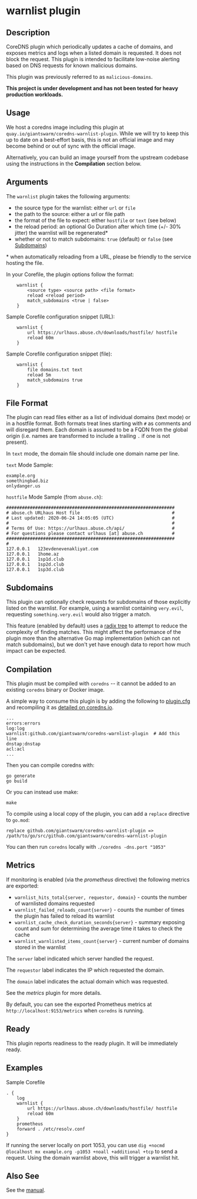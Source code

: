 # warnlist plugin

## Description

CoreDNS plugin which periodically updates a cache of domains, and exposes metrics and logs when a listed domain is requested. It does not block the request. This plugin is intended to facilitate low-noise alerting based on DNS requests for known malicious domains.

This plugin was previously referred to as `malicious-domains`.

**This project is under development and has not been tested for heavy production workloads.**

## Usage

We host a coredns image including this plugin at `quay.io/giantswarm/coredns-warnlist-plugin`. While we will try to keep this up to date on a best-effort basis, this is not an official image and may become behind or out of sync with the official image.

Alternatively, you can build an image yourself from the upstream codebase using the instructions in the **Compilation** section below.

## Arguments

The `warnlist` plugin takes the following arguments:

- the source type for the warnlist: either `url` or `file`
- the path to the source: either a url or file path
- the format of the file to expect: either `hostfile` or `text` (see below)
- the reload period: an optional Go Duration after which time (+/- 30% jitter) the warnlist will be regenerated*
- whether or not to match subdomains: `true` (default) or `false` (see [Subdomains](#subdomains))

\* when automatically reloading from a URL, please be friendly to the service hosting the file.

In your Corefile, the plugin options follow the format:

```
    warnlist {
        <source type> <source path> <file format>
        reload <reload period>
        match_subdomains <true | false>
    }
```

Sample Corefile configuration snippet (URL):
```
    warnlist {
        url https://urlhaus.abuse.ch/downloads/hostfile/ hostfile
        reload 60m
    }
```

Sample Corefile configuration snippet (file):
```
    warnlist {
        file domains.txt text
        reload 5m
        match_subdomains true
    }
```

## File Format

The plugin can read files either as a list of individual domains (text mode) or in a hostfile format.
Both formats treat lines starting with `#` as comments and will disregard them.
Each domain is assumed to be a FQDN from the global origin (i.e. names are transformed to include a trailing `.` if one is not present).

In `text` mode, the domain file should include one domain name per line.

`text` Mode Sample:

```
example.org
somethingbad.biz
onlydanger.us
```

`hostfile` Mode Sample (from `abuse.ch`):

```
################################################################
# abuse.ch URLhaus Host file                                   #
# Last updated: 2020-06-24 14:05:05 (UTC)                      #
#                                                              #
# Terms Of Use: https://urlhaus.abuse.ch/api/                  #
# For questions please contact urlhaus [at] abuse.ch           #
################################################################
#
127.0.0.1	123evdenevenakliyat.com
127.0.0.1	1home.az
127.0.0.1	1sp1d.club
127.0.0.1	1sp2d.club
127.0.0.1	1sp3d.club
```

## Subdomains

This plugin can optionally check requests for subdomains of those explicitly listed on the warnlist. For example, using a warnlist containing `very.evil`, requesting `something.very.evil` would also trigger a match.

This feature (enabled by default) uses a [radix tree][iradix] to attempt to reduce the complexity of finding matches. This might affect the performance of the plugin more than the alternative Go map implementation (which can not match subdomains), but we don't yet have enough data to report how much impact can be expected.

## Compilation

This plugin must be compiled with `coredns` -- it cannot be added to an existing `coredns` binary or Docker image.

A simple way to consume this plugin is by adding the following to [plugin.cfg](https://github.com/coredns/coredns/blob/master/plugin.cfg) and recompiling it as [detailed on coredns.io](https://coredns.io/2017/07/25/compile-time-enabling-or-disabling-plugins/#build-with-compile-time-configuration-file).

~~~
...
errors:errors
log:log
warnlist:github.com/giantswarm/coredns-warnlist-plugin  # Add this line
dnstap:dnstap
acl:acl
...
~~~

Then you can compile coredns with:

```shell script
go generate
go build
```

Or you can instead use make:

```shell script
make
```

To compile using a local copy of the plugin, you can add a `replace` directive to `go.mod`:
```
replace github.com/giantswarm/coredns-warnlist-plugin => /path/to/go/src/github.com/giantswarm/coredns-warnlist-plugin
```

You can then run `coredns` locally with `./coredns -dns.port "1053"`

## Metrics

If monitoring is enabled (via the *prometheus* directive) the following metrics are exported:

* `warnlist_hits_total{server, requestor, domain}` - counts the number of warnlisted domains requested
* `warnlist_failed_reloads_count{server}` - counts the number of times the plugin has failed to reload its warnlist
* `warnlist_cache_check_duration_seconds{server}` - summary exposing count and sum for determining the average time it takes to check the cache
* `warnlist_warnlisted_items_count{server}` - current number of domains stored in the warnlist

The `server` label indicated which server handled the request.

The `requestor` label indicates the IP which requested the domain.

The `domain` label indicates the actual domain which was requested.

See the *metrics* plugin for more details.

By default, you can see the exported Prometheus metrics at `http://localhost:9153/metrics` when `coredns` is running.

## Ready

This plugin reports readiness to the ready plugin. It will be immediately ready.

## Examples

Sample Corefile

~~~ corefile
. {
    log
    warnlist {
        url https://urlhaus.abuse.ch/downloads/hostfile/ hostfile
        reload 60m
    }
    prometheus
    forward . /etc/resolv.conf
}
~~~

If running the server locally on port 1053, you can use
`dig +nocmd @localhost mx example.org -p1053 +noall +additional +tcp`
to send a request.
Using the domain warnlist above, this will trigger a warnlist hit.

## Also See

See the [manual](https://coredns.io/manual).

[iradix]: https://github.com/hashicorp/go-immutable-radix/
